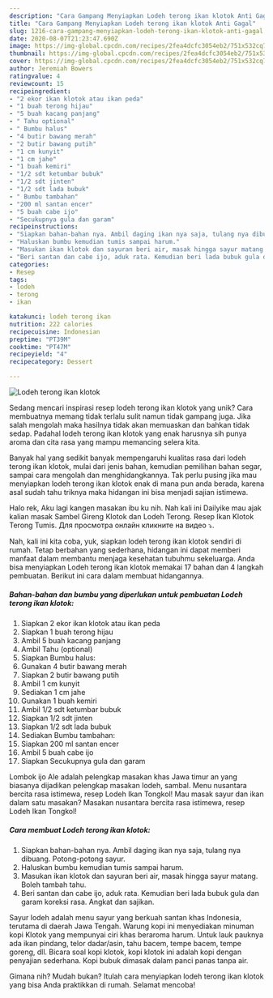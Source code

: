 ```yaml
---
description: "Cara Gampang Menyiapkan Lodeh terong ikan klotok Anti Gagal"
title: "Cara Gampang Menyiapkan Lodeh terong ikan klotok Anti Gagal"
slug: 1216-cara-gampang-menyiapkan-lodeh-terong-ikan-klotok-anti-gagal
date: 2020-08-07T21:23:47.690Z
image: https://img-global.cpcdn.com/recipes/2fea4dcfc3054eb2/751x532cq70/lodeh-terong-ikan-klotok-foto-resep-utama.jpg
thumbnail: https://img-global.cpcdn.com/recipes/2fea4dcfc3054eb2/751x532cq70/lodeh-terong-ikan-klotok-foto-resep-utama.jpg
cover: https://img-global.cpcdn.com/recipes/2fea4dcfc3054eb2/751x532cq70/lodeh-terong-ikan-klotok-foto-resep-utama.jpg
author: Jeremiah Bowers
ratingvalue: 4
reviewcount: 15
recipeingredient:
- "2 ekor ikan klotok atau ikan peda"
- "1 buah terong hijau"
- "5 buah kacang panjang"
- " Tahu optional"
- " Bumbu halus"
- "4 butir bawang merah"
- "2 butir bawang putih"
- "1 cm kunyit"
- "1 cm jahe"
- "1 buah kemiri"
- "1/2 sdt ketumbar bubuk"
- "1/2 sdt jinten"
- "1/2 sdt lada bubuk"
- " Bumbu tambahan"
- "200 ml santan encer"
- "5 buah cabe ijo"
- "Secukupnya gula dan garam"
recipeinstructions:
- "Siapkan bahan-bahan nya. Ambil daging ikan nya saja, tulang nya dibuang. Potong-potong sayur."
- "Haluskan bumbu kemudian tumis sampai harum."
- "Masukan ikan klotok dan sayuran beri air, masak hingga sayur matang. Boleh tambah tahu."
- "Beri santan dan cabe ijo, aduk rata. Kemudian beri lada bubuk gula dan garam koreksi rasa. Angkat dan sajikan."
categories:
- Resep
tags:
- lodeh
- terong
- ikan

katakunci: lodeh terong ikan 
nutrition: 222 calories
recipecuisine: Indonesian
preptime: "PT39M"
cooktime: "PT47M"
recipeyield: "4"
recipecategory: Dessert

---
```



![Lodeh terong ikan klotok](https://img-global.cpcdn.com/recipes/2fea4dcfc3054eb2/751x532cq70/lodeh-terong-ikan-klotok-foto-resep-utama.jpg)

Sedang mencari inspirasi resep lodeh terong ikan klotok yang unik? Cara membuatnya memang tidak terlalu sulit namun tidak gampang juga. Jika salah mengolah maka hasilnya tidak akan memuaskan dan bahkan tidak sedap. Padahal lodeh terong ikan klotok yang enak harusnya sih punya aroma dan cita rasa yang mampu memancing selera kita.

Banyak hal yang sedikit banyak mempengaruhi kualitas rasa dari lodeh terong ikan klotok, mulai dari jenis bahan, kemudian pemilihan bahan segar, sampai cara mengolah dan menghidangkannya. Tak perlu pusing jika mau menyiapkan lodeh terong ikan klotok enak di mana pun anda berada, karena asal sudah tahu triknya maka hidangan ini bisa menjadi sajian istimewa.

Halo rek, Aku lagi kangen masakan ibu ku nih. Nah kali ini Dailyike mau ajak kalian masak Sambel Gireng Klotok dan Lodeh Terong. Resep Ikan Klotok Terong Tumis. Для просмотра онлайн кликните на видео ⤵.


Nah, kali ini kita coba, yuk, siapkan lodeh terong ikan klotok sendiri di rumah. Tetap berbahan yang sederhana, hidangan ini dapat memberi manfaat dalam membantu menjaga kesehatan tubuhmu sekeluarga. Anda bisa menyiapkan Lodeh terong ikan klotok memakai 17 bahan dan 4 langkah pembuatan. Berikut ini cara dalam membuat hidangannya.

<!--inarticleads1-->

##### Bahan-bahan dan bumbu yang diperlukan untuk pembuatan Lodeh terong ikan klotok:

1. Siapkan 2 ekor ikan klotok atau ikan peda
1. Siapkan 1 buah terong hijau
1. Ambil 5 buah kacang panjang
1. Ambil  Tahu (optional)
1. Siapkan  Bumbu halus:
1. Gunakan 4 butir bawang merah
1. Siapkan 2 butir bawang putih
1. Ambil 1 cm kunyit
1. Sediakan 1 cm jahe
1. Gunakan 1 buah kemiri
1. Ambil 1/2 sdt ketumbar bubuk
1. Siapkan 1/2 sdt jinten
1. Siapkan 1/2 sdt lada bubuk
1. Sediakan  Bumbu tambahan:
1. Siapkan 200 ml santan encer
1. Ambil 5 buah cabe ijo
1. Siapkan Secukupnya gula dan garam


Lombok ijo Ale adalah pelengkap masakan khas Jawa timur an yang biasanya dijadikan pelengkap masakan lodeh, sambal. Menu nusantara bercita rasa istimewa, resep Lodeh Ikan Tongkol! Mau masak sayur dan ikan dalam satu masakan? Masakan nusantara bercita rasa istimewa, resep Lodeh Ikan Tongkol! 

<!--inarticleads2-->

##### Cara membuat Lodeh terong ikan klotok:

1. Siapkan bahan-bahan nya. Ambil daging ikan nya saja, tulang nya dibuang. Potong-potong sayur.
1. Haluskan bumbu kemudian tumis sampai harum.
1. Masukan ikan klotok dan sayuran beri air, masak hingga sayur matang. Boleh tambah tahu.
1. Beri santan dan cabe ijo, aduk rata. Kemudian beri lada bubuk gula dan garam koreksi rasa. Angkat dan sajikan.


Sayur lodeh adalah menu sayur yang berkuah santan khas Indonesia, terutama di daerah Jawa Tengah. Warung kopi ini menyediakan minuman kopi Klotok yang mempunyai ciri khas beraroma harum. Untuk lauk pauknya ada ikan pindang, telor dadar/asin, tahu bacem, tempe bacem, tempe goreng, dll. Bicara soal kopi klotok, kopi klotok ini adalah kopi dengan penyajian sederhana. Kopi bubuk dimasak dalam panci panas tanpa air. 

Gimana nih? Mudah bukan? Itulah cara menyiapkan lodeh terong ikan klotok yang bisa Anda praktikkan di rumah. Selamat mencoba!
